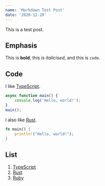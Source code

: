 ```yaml
---
name: 'Markdown Test Post'
date: '2020-12-20'
---
```


This is a test post.

## Emphasis

This is **bold**, this is _italicised_, and this is `code`.

## Code

I like [TypeScript](https://www.typescriptlang.org/).

```ts
async function main() {
	console.log('Hello, world!');
}
main();
```

I also like [Rust](https://www.rust-lang.org/).

```rust
fn main() {
	println!("Hello, world!");
}
```

## List

1. [TypeScript](https://www.typescriptlang.org/)
2. [Rust](https://www.rust-lang.org/)
3. [Ruby](https://www.ruby-lang.org/en/)
